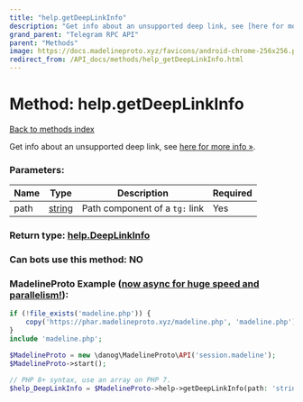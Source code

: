```yaml
---
title: "help.getDeepLinkInfo"
description: "Get info about an unsupported deep link, see [here for more info »](https://core.telegram.org/api/links#unsupported-links)."
grand_parent: "Telegram RPC API"
parent: "Methods"
image: https://docs.madelineproto.xyz/favicons/android-chrome-256x256.png
redirect_from: /API_docs/methods/help_getDeepLinkInfo.html
---
```

# Method: help.getDeepLinkInfo
[Back to methods index](index.html)



Get info about an unsupported deep link, see [here for more info »](https://core.telegram.org/api/links#unsupported-links).

### Parameters:

| Name     |    Type       | Description | Required |
|----------|---------------|-------------|----------|
|path|[string](/API_docs/types/string.html) | Path component of a `tg:` link | Yes|


### Return type: [help.DeepLinkInfo](/API_docs/types/help.DeepLinkInfo.html)

### Can bots use this method: **NO**


### MadelineProto Example ([now async for huge speed and parallelism!](https://docs.madelineproto.xyz/docs/ASYNC.html)):


```php
if (!file_exists('madeline.php')) {
    copy('https://phar.madelineproto.xyz/madeline.php', 'madeline.php');
}
include 'madeline.php';

$MadelineProto = new \danog\MadelineProto\API('session.madeline');
$MadelineProto->start();

// PHP 8+ syntax, use an array on PHP 7.
$help_DeepLinkInfo = $MadelineProto->help->getDeepLinkInfo(path: 'string', );
```

